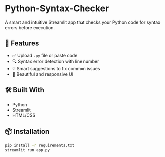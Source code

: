 # Python-Syntax-Checker

A smart and intuitive Streamlit app that checks your Python code for syntax errors before execution.

## 🚀 Features
- ✅ Upload `.py` file or paste code
- 🔍 Syntax error detection with line number
- 💡 Smart suggestions to fix common issues
- 🎨 Beautiful and responsive UI

## 🛠️ Built With
- Python
- Streamlit
- HTML/CSS

## 📦 Installation
```bash
pip install -r requirements.txt
streamlit run app.py
